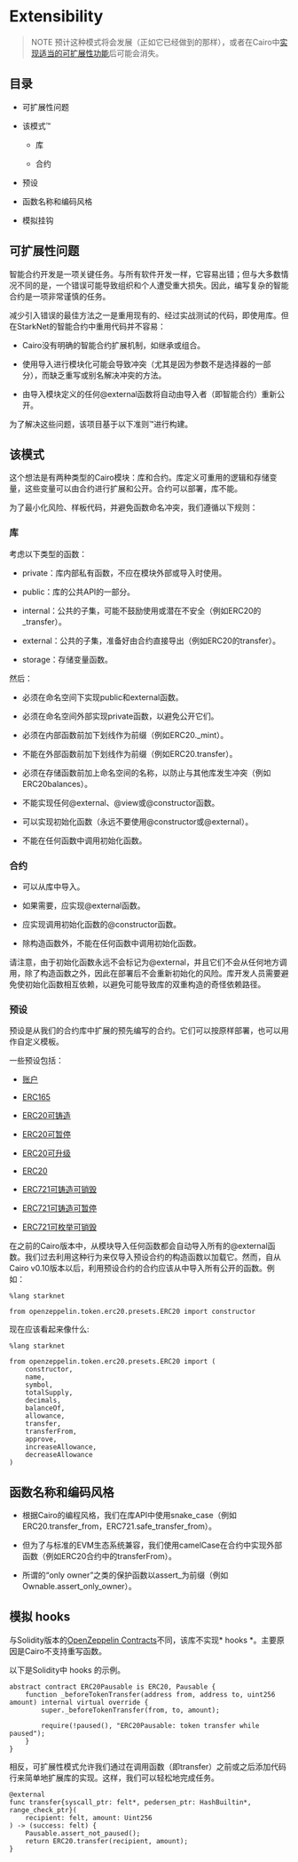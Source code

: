 # Extensibility
> NOTE
预计这种模式将会发展（正如它已经做到的那样），或者在Cairo中[实现适当的可扩展性功能](https://community.starknet.io/t/contract-extensibility-pattern/210/11?u=martriay)后可能会消失。

## 目录
* 可扩展性问题

* 该模式™️

    * 库

    * 合约

* 预设

* 函数名称和编码风格

* 模拟挂钩

## 可扩展性问题
智能合约开发是一项关键任务。与所有软件开发一样，它容易出错；但与大多数情况不同的是，一个错误可能导致组织和个人遭受重大损失。因此，编写复杂的智能合约是一项非常谨慎的任务。

减少引入错误的最佳方法之一是重用现有的、经过实战测试的代码，即使用库。但在StarkNet的智能合约中重用代码并不容易：

* Cairo没有明确的智能合约扩展机制，如继承或组合。

* 使用导入进行模块化可能会导致冲突（尤其是因为参数不是选择器的一部分），而缺乏重写或别名解决冲突的方法。

* 由导入模块定义的任何@external函数将自动由导入者（即智能合约）重新公开。

为了解决这些问题，该项目基于以下准则™️进行构建。

## 该模式
这个想法是有两种类型的Cairo模块：库和合约。库定义可重用的逻辑和存储变量，这些变量可以由合约进行扩展和公开。合约可以部署，库不能。

为了最小化风险、样板代码，并避免函数命名冲突，我们遵循以下规则：

### 库
考虑以下类型的函数：

* private：库内部私有函数，不应在模块外部或导入时使用。

* public：库的公共API的一部分。

* internal：公共的子集，可能不鼓励使用或潜在不安全（例如ERC20的_transfer）。

* external：公共的子集，准备好由合约直接导出（例如ERC20的transfer）。

* storage：存储变量函数。

然后：

* 必须在命名空间下实现public和external函数。

* 必须在命名空间外部实现private函数，以避免公开它们。

* 必须在内部函数前加下划线作为前缀（例如ERC20._mint）。

* 不能在外部函数前加下划线作为前缀（例如ERC20.transfer）。

* 必须在存储函数前加上命名空间的名称，以防止与其他库发生冲突（例如ERC20balances）。

* 不能实现任何@external、@view或@constructor函数。

* 可以实现初始化函数（永远不要使用@constructor或@external）。

* 不能在任何函数中调用初始化函数。

### 合约
* 可以从库中导入。

* 如果需要，应实现@external函数。

* 应实现调用初始化函数的@constructor函数。

* 除构造函数外，不能在任何函数中调用初始化函数。

请注意，由于初始化函数永远不会标记为@external，并且它们不会从任何地方调用，除了构造函数之外，因此在部署后不会重新初始化的风险。库开发人员需要避免使初始化函数相互依赖，以避免可能导致库的双重构造的奇怪依赖路径。

### 预设
预设是从我们的合约库中扩展的预先编写的合约。它们可以按原样部署，也可以用作自定义模板。

一些预设包括：

* [账户](https://github.com/OpenZeppelin/cairo-contracts/blob/release-v0.4.0b/src/openzeppelin/account/presets/Account.cairo)

* [ERC165](https://github.com/OpenZeppelin/cairo-contracts/blob/release-v0.4.0b/tests/mocks/ERC165.cairo)

* [ERC20可铸造](https://github.com/OpenZeppelin/cairo-contracts/blob/release-v0.4.0b/src/openzeppelin/token/erc20/presets/ERC20Mintable.cairo)

* [ERC20可暂停](https://github.com/OpenZeppelin/cairo-contracts/blob/release-v0.4.0b/src/openzeppelin/token/erc20/presets/ERC20Pausable.cairo)

* [ERC20可升级](https://github.com/OpenZeppelin/cairo-contracts/blob/release-v0.4.0b/src/openzeppelin/token/erc20/presets/ERC20Upgradeable.cairo)

* [ERC20](https://github.com/OpenZeppelin/cairo-contracts/blob/release-v0.4.0b/src/openzeppelin/token/erc20/presets/ERC20.cairo)

* [ERC721可铸造可销毁](https://github.com/OpenZeppelin/cairo-contracts/blob/release-v0.4.0b/src/openzeppelin/token/erc721/presets/ERC721MintableBurnable.cairo)

* [ERC721可铸造可暂停](https://github.com/OpenZeppelin/cairo-contracts/blob/release-v0.4.0b/src/openzeppelin/token/erc721/presets/ERC721MintablePausable.cairo)

* [ERC721可枚举可销毁](https://github.com/OpenZeppelin/cairo-contracts/blob/release-v0.4.0b/src/openzeppelin/token/erc721/enumerable/presets/ERC721EnumerableMintableBurnable.cairo)

在之前的Cairo版本中，从模块导入任何函数都会自动导入所有的@external函数。我们过去利用这种行为来仅导入预设合约的构造函数以加载它。然而，自从Cairo v0.10版本以后，利用预设合约的合约应该从中导入所有公开的函数。例如：

```
%lang starknet

from openzeppelin.token.erc20.presets.ERC20 import constructor
```

现在应该看起来像什么:

```
%lang starknet

from openzeppelin.token.erc20.presets.ERC20 import (
    constructor,
    name,
    symbol,
    totalSupply,
    decimals,
    balanceOf,
    allowance,
    transfer,
    transferFrom,
    approve,
    increaseAllowance,
    decreaseAllowance
)
```

## 函数名称和编码风格
* 根据Cairo的编程风格，我们在库API中使用snake_case（例如ERC20.transfer_from，ERC721.safe_transfer_from）。

* 但为了与标准的EVM生态系统兼容，我们使用camelCase在合约中实现外部函数（例如ERC20合约中的transferFrom）。

* 所谓的“only owner”之类的保护函数以assert_为前缀（例如Ownable.assert_only_owner）。

## 模拟 hooks 
与Solidity版本的[OpenZeppelin Contracts](https://github.com/OpenZeppelin/openzeppelin-contracts)不同，该库不实现* hooks *。主要原因是Cairo不支持重写函数。

以下是Solidity中 hooks 的示例。
```
abstract contract ERC20Pausable is ERC20, Pausable {
    function _beforeTokenTransfer(address from, address to, uint256 amount) internal virtual override {
        super._beforeTokenTransfer(from, to, amount);

        require(!paused(), "ERC20Pausable: token transfer while paused");
    }
}
```

相反，可扩展性模式允许我们通过在调用函数（即transfer）之前或之后添加代码行来简单地扩展库的实现。这样，我们可以轻松地完成任务。
```
@external
func transfer{syscall_ptr: felt*, pedersen_ptr: HashBuiltin*, range_check_ptr}(
    recipient: felt, amount: Uint256
) -> (success: felt) {
    Pausable.assert_not_paused();
    return ERC20.transfer(recipient, amount);
}
```
